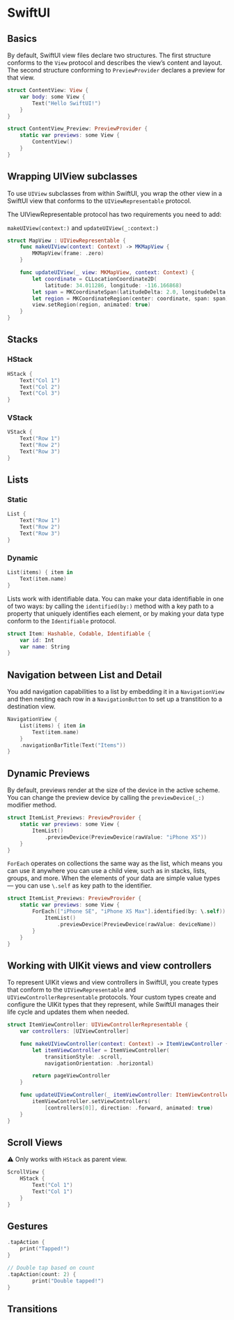 # SwiftUI

## Basics

By default, SwiftUI view files declare two structures. The first structure conforms to the `View` protocol and describes the view’s content and layout. The second structure conforming to `PreviewProvider` declares a preview for that view.

```swift
struct ContentView: View {
    var body: some View {
        Text("Hello SwiftUI!")
    }
}

struct ContentView_Preview: PreviewProvider {
    static var previews: some View {
        ContentView()
    }
}
```

## Wrapping UIView subclasses

To use `UIView` subclasses from within SwiftUI, you wrap the other view in a SwiftUI view that conforms to the `UIViewRepresentable` protocol.

The UIViewRepresentable protocol has two requirements you need to add:

`makeUIView(context:)` and `updateUIView(_:context:)`

```swift
struct MapView : UIViewRepresentable {
    func makeUIView(context: Context) -> MKMapView {
        MKMapView(frame: .zero)
    }

    func updateUIView(_ view: MKMapView, context: Context) {
        let coordinate = CLLocationCoordinate2D(
            latitude: 34.011286, longitude: -116.166868)
        let span = MKCoordinateSpan(latitudeDelta: 2.0, longitudeDelta: 2.0)
        let region = MKCoordinateRegion(center: coordinate, span: span)
        view.setRegion(region, animated: true)
    }
}
```

## Stacks

### HStack

```swift
HStack {
    Text("Col 1")
    Text("Col 2")
    Text("Col 3")
}
```

### VStack

```swift
VStack {
    Text("Row 1")
    Text("Row 2")
    Text("Row 3")
}
```

## Lists

### Static

```swift
List {
    Text("Row 1")
    Text("Row 2")
    Text("Row 3")
}
```

### Dynamic

```swift
List(items) { item in
    Text(item.name)
}
```

Lists work with identifiable data. You can make your data identifiable in one of two ways: by calling the `identified(by:)` method with a key path to a property that uniquely identifies each element, or by making your data type conform to the `Identifiable` protocol.

```swift
struct Item: Hashable, Codable, Identifiable {
    var id: Int
    var name: String
}
```

## Navigation between List and Detail

You add navigation capabilities to a list by embedding it in a `NavigationView` and then nesting each row in a `NavigationButton` to set up a transtition to a destination view.

```swift
NavigationView {
    List(items) { item in
        Text(item.name)
    }
    .navigationBarTitle(Text("Items"))
}
```

## Dynamic Previews

By default, previews render at the size of the device in the active scheme. You can change the preview device by calling the `previewDevice(_:)` modifier method.

```swift
struct ItemList_Previews: PreviewProvider {
    static var previews: some View {
        ItemList()
            .previewDevice(PreviewDevice(rawValue: "iPhone XS"))
    }
}
```

`ForEach` operates on collections the same way as the list, which means you can use it anywhere you can use a child view, such as in stacks, lists, groups, and more. When the elements of your data are simple value types — you can use `\.self` as key path to the identifier.

```swift
struct ItemList_Previews: PreviewProvider {
    static var previews: some View {
        ForEach(["iPhone SE", "iPhone XS Max"].identified(by: \.self)) { deviceName in
            ItemList()
                .previewDevice(PreviewDevice(rawValue: deviceName))
        }
    }
}
```

## Working with UIKit views and view controllers

To represent UIKit views and view controllers in SwiftUI, you create types that conform to the `UIViewRepresentable` and `UIViewControllerRepresentable` protocols. Your custom types create and configure the UIKit types that they represent, while SwiftUI manages their life cycle and updates them when needed.

```swift
struct ItemViewController: UIViewControllerRepresentable {
    var controllers: [UIViewController]

    func makeUIViewController(context: Context) -> ItemViewController {
        let itemViewController = ItemViewController(
            transitionStyle: .scroll,
            navigationOrientation: .horizontal)

        return pageViewController
    }

    func updateUIViewController(_ itemViewController: ItemViewController, context: Context) {
        itemViewController.setViewControllers(
            [controllers[0]], direction: .forward, animated: true)
    }
}
```

## Scroll Views

⚠️ Only works with `HStack` as parent view.

```swift
ScrollView {
    HStack {
        Text("Col 1")
        Text("Col 1")
    }
}
```

## Gestures

```swift
.tapAction {
    print("Tapped!")
}

// Double tap based on count
.tapAction(count: 2) {
        print("Double tapped!")
}
```


## Transitions
